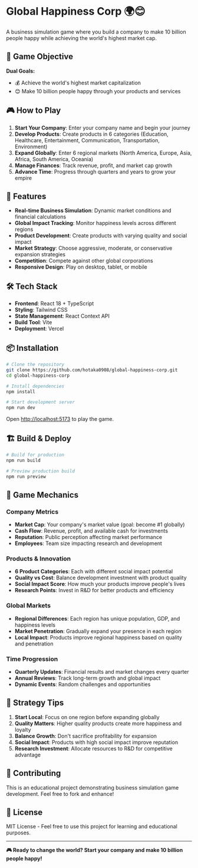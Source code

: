 # Global Happiness Corp 🌍😊

A business simulation game where you build a company to make 10 billion people happy while achieving the world's highest market cap.

## 🎯 Game Objective

**Dual Goals:**
- 💰 Achieve the world's highest market capitalization
- 😊 Make 10 billion people happy through your products and services

## 🎮 How to Play

1. **Start Your Company**: Enter your company name and begin your journey
2. **Develop Products**: Create products in 6 categories (Education, Healthcare, Entertainment, Communication, Transportation, Environment)
3. **Expand Globally**: Enter 6 regional markets (North America, Europe, Asia, Africa, South America, Oceania)
4. **Manage Finances**: Track revenue, profit, and market cap growth
5. **Advance Time**: Progress through quarters and years to grow your empire

## 🚀 Features

- **Real-time Business Simulation**: Dynamic market conditions and financial calculations
- **Global Impact Tracking**: Monitor happiness levels across different regions
- **Product Development**: Create products with varying quality and social impact
- **Market Strategy**: Choose aggressive, moderate, or conservative expansion strategies
- **Competition**: Compete against other global corporations
- **Responsive Design**: Play on desktop, tablet, or mobile

## 🛠️ Tech Stack

- **Frontend**: React 18 + TypeScript
- **Styling**: Tailwind CSS
- **State Management**: React Context API
- **Build Tool**: Vite
- **Deployment**: Vercel

## 📦 Installation

```bash
# Clone the repository
git clone https://github.com/hotaka0908/global-happiness-corp.git
cd global-happiness-corp

# Install dependencies
npm install

# Start development server
npm run dev
```

Open [http://localhost:5173](http://localhost:5173) to play the game.

## 🏗️ Build & Deploy

```bash
# Build for production
npm run build

# Preview production build
npm run preview
```

## 🎲 Game Mechanics

### Company Metrics
- **Market Cap**: Your company's market value (goal: become #1 globally)
- **Cash Flow**: Revenue, profit, and available cash for investments
- **Reputation**: Public perception affecting market performance
- **Employees**: Team size impacting research and development

### Products & Innovation
- **6 Product Categories**: Each with different social impact potential
- **Quality vs Cost**: Balance development investment with product quality
- **Social Impact Score**: How much your products improve people's lives
- **Research Points**: Invest in R&D for better products and efficiency

### Global Markets
- **Regional Differences**: Each region has unique population, GDP, and happiness levels
- **Market Penetration**: Gradually expand your presence in each region
- **Local Impact**: Products improve regional happiness based on quality and penetration

### Time Progression
- **Quarterly Updates**: Financial results and market changes every quarter
- **Annual Reviews**: Track long-term growth and global impact
- **Dynamic Events**: Random challenges and opportunities

## 🌟 Strategy Tips

1. **Start Local**: Focus on one region before expanding globally
2. **Quality Matters**: Higher quality products create more happiness and loyalty
3. **Balance Growth**: Don't sacrifice profitability for expansion
4. **Social Impact**: Products with high social impact improve reputation
5. **Research Investment**: Allocate resources to R&D for competitive advantage

## 🤝 Contributing

This is an educational project demonstrating business simulation game development. Feel free to fork and enhance!

## 📄 License

MIT License - Feel free to use this project for learning and educational purposes.

---

**🎮 Ready to change the world? Start your company and make 10 billion people happy!**